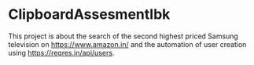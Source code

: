 # ClipboardAssesmentIbk
This project is about the search of the second highest priced Samsung television on https://www.amazon.in/ and the automation of user creation using https://reqres.in/api/users.
